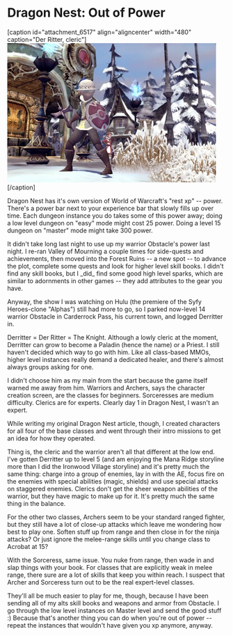 # Dragon Nest: Out of Power

[caption id="attachment\_6517" align="aligncenter" width="480" caption="Der Ritter, cleric"][![](../uploads/2011/08/DragonNest-2011-08-26-00-21-49-35-480x320.jpg "Der Ritter, cleric")](../uploads/2011/08/DragonNest-2011-08-26-00-21-49-35.jpg)[/caption]

Dragon Nest has it's own version of World of Warcraft's "rest xp" -- power. There's a power bar next to your experience bar that slowly fills up over time. Each dungeon instance you do takes some of this power away; doing a low level dungeon on "easy" mode might cost 25 power. Doing a level 15 dungeon on "master" mode might take 300 power.

It didn't take long last night to use up my warrior Obstacle's power last night. I re-ran Valley of Mourning a couple times for side-quests and achievements, then moved into the Forest Ruins -- a new spot -- to advance the plot, complete some quests and look for higher level skill books. I didn't find any skill books, but I \_did\_ find some good high level sparks, which are similar to adornments in other games -- they add attributes to the gear you have.

Anyway, the show I was watching on Hulu (the premiere of the Syfy Heroes-clone "Alphas") still had more to go, so I parked now-level 14 warrior Obstacle in Carderrock Pass, his current town, and logged Derritter in.

Derritter = Der Ritter = The Knight. Although a lowly cleric at the moment, Derritter can grow to become a Paladin (hence the name) or a Priest. I still haven't decided which way to go with him. Like all class-based MMOs, higher level instances really demand a dedicated healer, and there's almost always groups asking for one.

I didn't choose him as my main from the start because the game itself warned me away from him. Warriors and Archers, says the character creation screen, are the classes for beginners. Sorceresses are medium difficulty. Clerics are for experts. Clearly day 1 in Dragon Nest, I wasn't an expert.

While writing my original Dragon Nest article, though, I created characters for all four of the base classes and went through their intro missions to get an idea for how they operated.

Thing is, the cleric and the warrior aren't all that different at the low end. I've gotten Derritter up to level 5 (and am enjoying the Mana Ridge storyline more than I did the Ironwood Village storyline) and it's pretty much the same thing: charge into a group of enemies, lay in with the AE, focus fire on the enemies with special abilities (magic, shields) and use special attacks on staggered enemies. Clerics don't get the sheer weapon abilities of the warrior, but they have magic to make up for it. It's pretty much the same thing in the balance.

For the other two classes, Archers seem to be your standard ranged fighter, but they still have a lot of close-up attacks which leave me wondering how best to play one. Soften stuff up from range and then close in for the ninja attacks? Or just ignore the melee-range skills until you change class to Acrobat at 15?

With the Sorceress, same issue. You nuke from range, then wade in and slap things with your book. For classes that are explicitly weak in melee range, there sure are a lot of skills that keep you within reach. I suspect that Archer and Sorceress turn out to be the real expert-level classes.

They'll all be much easier to play for me, though, because I have been sending all of my alts skill books and weapons and armor from Obstacle. I go through the low level instances on Master level and send the good stuff :) Because that's another thing you can do when you're out of power -- repeat the instances that wouldn't have given you xp anymore, anyway.

